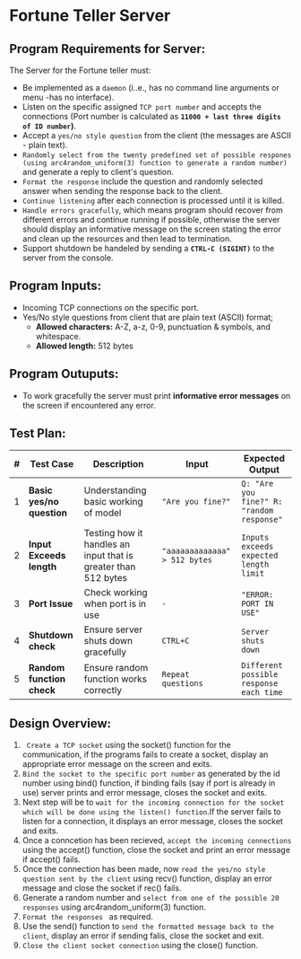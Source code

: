 # Fortune Teller Server

## Program Requirements for Server: 

The Server for the Fortune teller must: 
- Be implemented as a `daemon` (i..e., has no command line arguments or menu -has  no interface).
- Listen on the specific assigned `TCP port number` and accepts the connections (Port number is calculated as **`11000 + last three digits of ID number`)**.
- Accept a `yes/no style question` from the client (the messages are ASCII - plain text).
- `Randomly select from the twenty predefined set of possible respones (using arc4random_uniform(3) function to generate a random number)` and generate a reply to client's question.
- `Format the response` include the question and randomly selected answer when sending the response back to the client.
- `Continue listening` after each connection is processed until it is killed.
- `Handle errors gracefully`, which means program should recover from different errors and continue running if possible, otherwise the server should display an informative message on the screen stating the error and clean up the resources and then lead to termination.
- Support shutdown be handeled by sending a **`CTRL-C (SIGINT)`** to the server from the console. 

## Program Inputs: 
- Incoming TCP connections on the specific port.
- Yes/No style questions from client that are plain text (ASCII) format;
    - **Allowed characters:** A-Z, a-z, 0-9, punctuation & symbols, and whitespace.
    - **Allowed length:** 512 bytes

## Program Outuputs: 
- To work gracefully the server must print **informative error messages** on the screen if encountered any error.


## Test Plan: 


| #  |   Test Case                | Description                                                   | Input                       | Expected Output                           |
|----|----------------------------|---------------------------------------------------------------|-----------------------------|-------------------------------------------|
| 1  | **Basic yes/no question**  | Understanding basic working of model                          |`"Are you fine?"`            | `Q: "Are you fine?" R: "random response"` |
| 2  | **Input Exceeds length**   | Testing how it handles an input that is greater than 512 bytes|`"aaaaaaaaaaaaa" > 512 bytes`| `Inputs exceeds expected length limit`    |
| 3  | **Port Issue**             | Check working when port is in use                             | `-`                         | `"ERROR: PORT IN USE"`                    |                      
| 4  | **Shutdown check**         | Ensure server shuts down gracefully                           | `CTRL+C`                    | `Server shuts down`                       |
| 5  | **Random function check**  | Ensure random function works correctly                        | `Repeat questions`          | `Different possible response each time`   |

## Design Overview: 
1. ` Create a TCP socket` using the socket() function for the communication, if the programs fails to create a socket, display an appropriate error message on the screen and exits.
2. `Bind the socket to the specific port number` as generated by the id number using bind() function, if binding fails (say if port is already in use) server prints and error message, closes the socket and exits.
3. Next step will be to `wait for the incoming connection for the socket which will be done using the listen() function`.If the server fails to listen for a connection, it displays an error message, closes the socket and exits.
4. Once a conncetion has been recieved, `accept the incoming connections` using the accept() function, close the socket and print an error message if accept() fails.
5. Once the connection has been made, now `read the yes/no style question sent by the client` using recv() function, display an error message and close the socket if rec() fails.
6. Generate a random number and `select from one of the possible 20 responses` using arc4random_uniform(3) function.
7. `Format the responses ` as required.
8. Use the send() function to `send the formatted message back to the client`, display an error if sending falis, close the socket and exit.
9. `Close the client socket connection` using the close() function.


 
